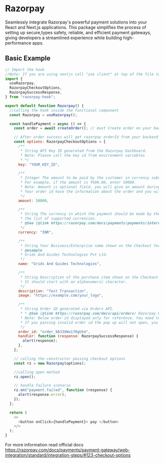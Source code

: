 # Razorpay

Seamlessly integrate Razorpay's powerful payment solutions into your React and Next.js applications. This package simplifies the process of setting up secure,types safety, reliable, and efficient payment gateways, giving developers a streamlined experience while building high-performance apps.

## Basic Example

```js
// Import the hook
//Note: If you are using nextjs call "use client" at top of the file to make a component as client
import {
  useRazorpay,
  RazorpayCheckoutOptions,
  RazorpaySuccessResponse,
} from "razorpay-hook";

export default function Razorpay() {
  //calling the hook inside the functional component
  const Razorpay = useRazorpay();

  const handlePayment = async () => {
    const order = await createOrder(); // must Create order on your backend for security purpose

    // After order success will get razorpay orderId from your backend response
    const options: RazorpayCheckoutOptions = {
      /**
       * String API Key ID generated from the Razorpay Dashboard.
       * Note: Please call the key id from environment variables
       * */
      key: "YOUR_KEY_ID",

      /**
       * Integer The amount to be paid by the customer in currency subunits.
       * For example, if the amount is ₹500.00, enter 50000.
       * Note: Amount is optional field, you will give an amount during order creation in backend.
       * Your order id have the information about the order and you will notice when the pop up is open.
       */
      amount: 50000,

      /**
       * String The currency in which the payment should be made by the customer.
       * the list of supported currencies.
       * @See {@link https://razorpay.com/docs/payments/payments/international-payments/#supported-currencies Razorpay Docs }
       */
      currency: "INR",

      /**
       * String Your Business/Enterprise name shown on the Checkout form.
       * @example
       * Grids And Guides Technologies Pvt Ltd.
       */
      name: "Grids And Guides Technologies",

      /**
       * String Description of the purchase item shown on the Checkout form.
       * It should start with an alphanumeric character.
       */
      description: "Test Transaction",
      image: "https://example.com/your_logo",

      /**
       * String Order ID generated via Orders API.
       * * @See {@link https://razorpay.com/docs/api/orders/ Razorpay Docs }
       * Note: Below order id displayed only for reference. You need to pass order id generated via order api response.
       * If you passing invalid order id the pop up will not open, you will see the error from the console.
       */
      order_id: "order_9A33XWu170gUtm",
      handler: function (response: RazorpaySuccessResponse) {
        alert(response);
      },
    };

    // calling the constructor passing checkout options
    const rz = new Razorpay(options);

    //calling open method
    rz.open();

    // handle failure scenario
    rz.on("payment.failed", function (response) {
      alert(response.error);
    });
  };

  return (
    <>
      <button onClick={handlePayment}> pay </button>
    </>
  );
}
```

For more information read official docs https://razorpay.com/docs/payments/payment-gateway/web-integration/standard/integration-steps/#123-checkout-options
